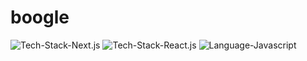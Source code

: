 # boogle

![Tech-Stack-Next.js](https://img.shields.io/badge/Tech%20Stack-Next.js-brightgreen.svg?style=flat) ![Tech-Stack-React.js](https://img.shields.io/badge/Tech%20Stack-React.js-green.svg?style=flat) ![Language-Javascript](https://img.shields.io/badge/Language%20-Javascript-brightgreen.svg?style=flat)




